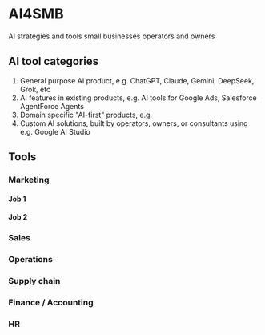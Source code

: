# AI4SMB
AI strategies and tools small businesses operators and owners

## AI tool categories
1. General purpose AI product, e.g. ChatGPT, Claude, Gemini, DeepSeek, Grok, etc
2. AI features in existing products, e.g. AI tools for Google Ads, Salesforce AgentForce Agents
3. Domain specific "AI-first" products, e.g.
4. Custom AI solutions, built by operators, owners, or consultants using e.g. Google AI Studio   

## Tools
### Marketing
#### Job 1

#### Job 2

### Sales

### Operations

### Supply chain

### Finance / Accounting

### HR
